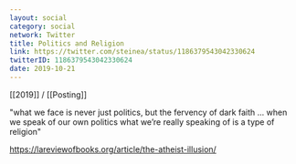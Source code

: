 ```yaml
---
layout: social
category: social
network: Twitter
title: Politics and Religion
link: https://twitter.com/steinea/status/1186379543042330624
twitterID: 1186379543042330624
date: 2019-10-21
---
```


[[2019]] / [[Posting]]

"what we face is never just politics, but the fervency of dark faith ... when we speak of our own politics what we’re really speaking of is a type of religion"

<https://lareviewofbooks.org/article/the-atheist-illusion/>
